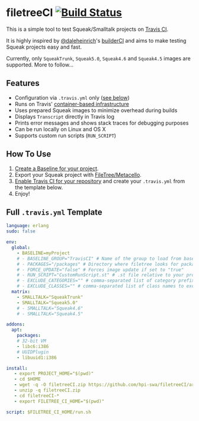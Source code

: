 # filetreeCI [![Build Status](https://travis-ci.org/hpi-swa/filetreeCI.svg?branch=master)](https://travis-ci.org/hpi-swa/filetreeCI)
This is a simple tool to test Squeak/Smalltalk projects on [Travis CI][TravisCI].

It is highly inspired by [@daleheinrich][daleheinrich]'s [builderCI][builderCI] and aims to make testing Squeak projects easy and fast.

Currently, only `SqueakTrunk`, `Squeak5.0`, `Squeak4.6` and `Squeak4.5` images are supported. More to follow...


## Features
- Configuration via `.travis.yml` only ([see below](#full-travisyml-template))
- Runs on Travis' [container-based infrastructure][cbi]
- Uses prepared Squeak images to minimize overhead during builds
- Displays `Transcript` directly in Travis log
- Prints error messages and shows stack traces for debugging purposes
- Can be run locally on Linux and OS X
- Supports custom run scripts (`RUN_SCRIPT`)


## How To Use
1. [Create a Baseline for your project][baseline].
2. Export your Squeak project with [FileTree/Metacello][metacello].
3. [Enable Travis CI for your repository][TravisHowTo] and create your `.travis.yml` from the template below.
4. Enjoy!


## Full `.travis.yml` Template
```yml
language: erlang
sudo: false

env:
  global:
    - BASELINE=myProject
    # - BASELINE_GROUP="TravisCI" # Name of the group to load from baseline
    # - PACKAGES="/packages" # Directory where filetree looks for packages
    # - FORCE_UPDATE="false" # Forces image update if set to "true" 
    # - RUN_SCRIPT="CustomRunScript.st" # .st file relative to your project's root
    # - EXCLUDE_CATEGORIES="" # comma-separated list of category prefixes to exclude from testing
    # - EXCLUDE_CLASSES="" # comma-separated list of class names to exclude from testing
  matrix:
    - SMALLTALK="SqueakTrunk"
    - SMALLTALK="Squeak5.0"
    # - SMALLTALK="Squeak4.6"
    # - SMALLTALK="Squeak4.5"

addons:
  apt:
    packages:
    # 32-bit VM
    - libc6:i386
    # UUIDPlugin
    - libuuid1:i386

install:
   - export PROJECT_HOME="$(pwd)"
   - cd $HOME
   - wget -q -O filetreeCI.zip https://github.com/hpi-swa/filetreeCI/archive/master.zip
   - unzip -q filetreeCI.zip
   - cd filetreeCI-*
   - export FILETREE_CI_HOME="$(pwd)"

script: $FILETREE_CI_HOME/run.sh
```

[TravisCI]: http://travis-ci.org/
[TravisHowTo]: http://docs.travis-ci.com/user/getting-started/#To-get-started-with-Travis-CI%3A
[daleheinrich]: https://github.com/dalehenrich
[builderCI]: https://github.com/dalehenrich/builderCI
[baseline]: https://github.com/dalehenrich/metacello-work/blob/master/docs/GettingStartedWithGitHub.md#create-baseline
[metacello]: https://github.com/dalehenrich/metacello-work
[cbi]: http://docs.travis-ci.com/user/workers/container-based-infrastructure/
